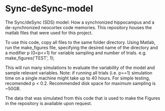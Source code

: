 # Sync-deSync-model
The Sync/deSync (SDS) model: How a synchronized hippocampus and a de-synchronized neocortex code memories. This repository houses the matlab files that were used for this project.

To use this code, copy all files to the same folder directory. Using Matlab, run the make_figures file, specifying the desired name of the directory and a modifier p (0<p<=1) for variable sampling and number of trials. e.g. make_figures('TEST', 1);

This will run many simulations to evaluate the variability of the model and sample relevant variables. Note: if running all trials (i.e. p==1) simulation time on a single machine might take up to 40 hours. For simple testing, recomended p < 0.2. Recommended disk space for maximum sampling is ~50GB.

The data that was simulated from this code that is used to make the Figures in the repository is available upon request.

